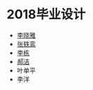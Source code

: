 # 2018毕业设计
- [李晓雅](https://github.com/paranoia0618)
- [张轶鸾](https://github.com/zhangyiluan)
- [李栋](https://github.com/myfittinglife)
- [郝洁](https://github.com/SH-yh)
- 叶单平
- 李洋
